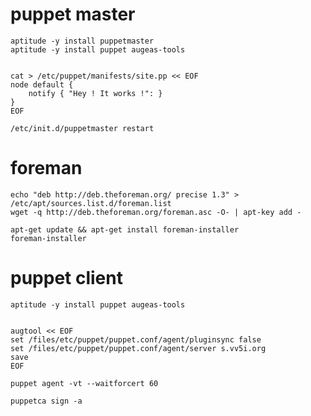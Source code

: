 puppet master
=============

    aptitude -y install puppetmaster
    aptitude -y install puppet augeas-tools


    cat > /etc/puppet/manifests/site.pp << EOF
    node default {
        notify { "Hey ! It works !": }
    }
    EOF

    /etc/init.d/puppetmaster restart

foreman 
=======

    echo "deb http://deb.theforeman.org/ precise 1.3" > /etc/apt/sources.list.d/foreman.list 
    wget -q http://deb.theforeman.org/foreman.asc -O- | apt-key add -

    apt-get update && apt-get install foreman-installer
    foreman-installer


puppet client
=============


    aptitude -y install puppet augeas-tools


    augtool << EOF
    set /files/etc/puppet/puppet.conf/agent/pluginsync false
    set /files/etc/puppet/puppet.conf/agent/server s.vv5i.org
    save
    EOF

    puppet agent -vt --waitforcert 60

    puppetca sign -a



